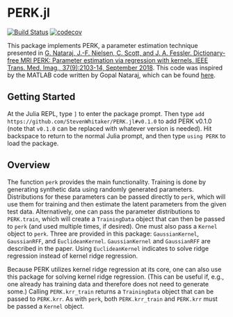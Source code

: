 # PERK.jl

[![Build Status](https://travis-ci.org/StevenWhitaker/PERK.jl.svg?branch=master)](https://travis-ci.org/StevenWhitaker/PERK.jl)
[![codecov](https://codecov.io/gh/StevenWhitaker/PERK.jl/branch/master/graph/badge.svg)](https://codecov.io/gh/StevenWhitaker/PERK.jl)

This package implements PERK, a parameter estimation technique presented in
[G. Nataraj, J.-F. Nielsen, C. Scott, and J. A. Fessler. Dictionary-free MRI PERK: Parameter estimation via regression with kernels. IEEE Trans. Med. Imag., 37(9):2103-14, September 2018](https://ieeexplore.ieee.org/document/8320384/).
This code was inspired by the MATLAB code written by Gopal Nataraj,
which can be found [here](https://github.com/gopal-nataraj/perk).

## Getting Started
At the Julia REPL, type `]` to enter the package prompt.
Then type `add https://github.com/StevenWhitaker/PERK.jl#v0.1.0`
to add PERK v0.1.0
(note that `v0.1.0` can be replaced with whatever version is needed).
Hit backspace to return to the normal Julia prompt,
and then type `using PERK` to load the package.

## Overview
The function `perk` provides the main functionality.
Training is done by generating synthetic data
using randomly generated parameters.
Distributions for these parameters can be passed directly to `perk`,
which will use them for training
and then estimate the latent parameters from the given test data.
Alternatively, one can pass the parameter distributions to `PERK.train`,
which will create a `TrainingData` object that can then be passed to `perk`
(and used multiple times, if desired).
One must also pass a `Kernel` object to `perk`.
Three are provided in this package:
`GaussianKernel`, `GaussianRFF`, and `EuclideanKernel`.
`GaussianKernel` and `GaussianRFF` are described in the paper.
Using `EuclideanKernel` indicates to solve ridge regression
instead of kernel ridge regression.

Because PERK utilizes kernel ridge regression at its core,
one can also use this package for solving kernel ridge regression.
(This can be useful if, e.g., one already has training data
and therefore does not need to generate some.)
Calling `PERK.krr_train` returns a `TrainingData` object
that can be passed to `PERK.krr`.
As with `perk`,
both `PERK.krr_train` and `PERK.krr` must be passed a `Kernel` object.
